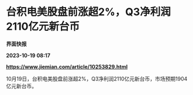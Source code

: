 # 台积电美股盘前涨超2%，Q3净利润2110亿元新台币
**界面快报**

**2023-10-19 08:17**

**https://www.jiemian.com/article/10253829.html**

10月19日，台积电美股盘前涨超2%，Q3净利润2110亿元新台币，市场预期1904亿元新台币。